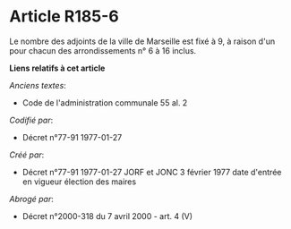 # Article R185-6

Le nombre des adjoints de la ville de Marseille est fixé à 9, à raison d'un pour chacun des arrondissements n° 6 à 16 inclus.

**Liens relatifs à cet article**

_Anciens textes_:

  - Code de l'administration communale 55 al. 2

_Codifié par_:

  - Décret n°77-91 1977-01-27

_Créé par_:

  - Décret n°77-91 1977-01-27 JORF et JONC 3 février 1977 date d'entrée en vigueur élection des maires

_Abrogé par_:

  - Décret n°2000-318 du 7 avril 2000 - art. 4 (V)
